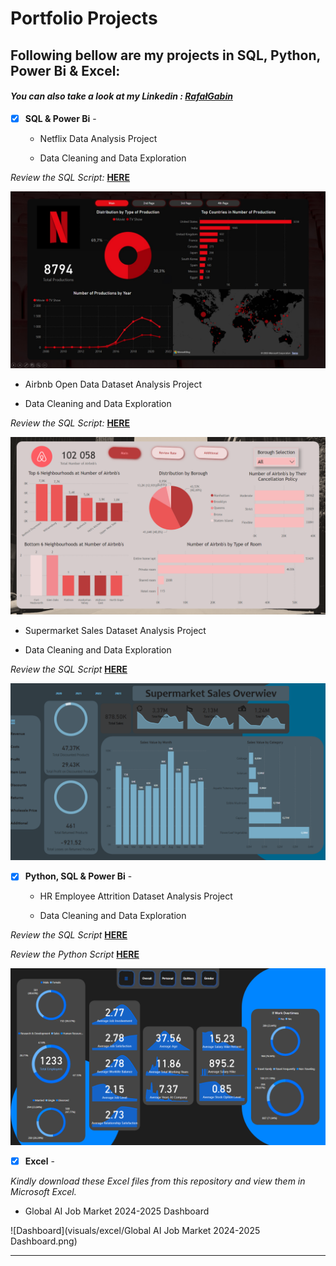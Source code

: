 # Portfolio Projects

## Following bellow are my projects in SQL, Python, Power Bi & Excel: <br />

#### *You can also take a look at my Linkedin : [RafałGabin](https://www.linkedin.com/in/rafał-gabin-4a144a250/)* <br />




- [x] **SQL & Power Bi** -

  - Netflix Data Analysis Project<br />
  
  - Data Cleaning and Data Exploration <br />
  
*Review the SQL Script:* **[HERE](https://github.com/Rafalgabin/PortfolioProjects/blob/main/Netflix)**<br />


![Netflix Dashboard](visuals/Netflix1.jpg)



  - Airbnb Open Data Dataset Analysis Project <br />
  
  - Data Cleaning and Data Exploration <br />
  
*Review the SQL Script:* **[HERE](https://github.com/Rafalgabin/PortfolioProjects/blob/main/Airbnb_Open_DataProject)**<br />


![Airbnb Dashboard](visuals/Airbnb1.png)



  - Supermarket Sales Dataset Analysis Project <br />
  
  - Data Cleaning and Data Exploration <br />
  
*Review the SQL Script* **[HERE](https://github.com/Rafalgabin/PortfolioProjects/blob/main/Supermarket_Sales)**<br />


![Supermarket Sales Dashboard](visuals/Supermarket_sales1.png)



- [x] **Python, SQL & Power Bi** -

  - HR Employee Attrition Dataset Analysis Project <br />
  
  - Data Cleaning and Data Exploration <br />
  
*Review the SQL Script* **[HERE](https://github.com/Rafalgabin/PortfolioProjects/blob/main/HR%20Employee%20Attrition)**<br />

*Review the Python Script* **[HERE](https://github.com/Rafalgabin/PortfolioProjects/blob/main/HR%20Employee%20Attrition%20Python.ipynb)**<br />


![HR Employee Attrition Dashboard](visuals/HR_Employee_Attrition1.png)



- [x] **Excel** -
      
*Kindly download these Excel files from this repository and view them in Microsoft Excel.*


- Global AI Job Market 2024-2025 Dashboard <br />

![Dashboard](visuals/excel/Global AI Job Market 2024-2025 Dashboard.png)

--------------------------------------------------------------------------------------------------------------------------------------------------------------------------------
